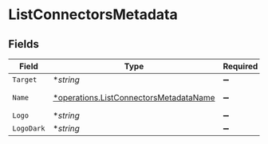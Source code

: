 # ListConnectorsMetadata


## Fields

| Field                                                                                           | Type                                                                                            | Required                                                                                        | Description                                                                                     |
| ----------------------------------------------------------------------------------------------- | ----------------------------------------------------------------------------------------------- | ----------------------------------------------------------------------------------------------- | ----------------------------------------------------------------------------------------------- |
| `Target`                                                                                        | **string*                                                                                       | :heavy_minus_sign:                                                                              | N/A                                                                                             |
| `Name`                                                                                          | [*operations.ListConnectorsMetadataName](../../models/operations/listconnectorsmetadataname.md) | :heavy_minus_sign:                                                                              | Validator function                                                                              |
| `Logo`                                                                                          | **string*                                                                                       | :heavy_minus_sign:                                                                              | N/A                                                                                             |
| `LogoDark`                                                                                      | **string*                                                                                       | :heavy_minus_sign:                                                                              | N/A                                                                                             |
